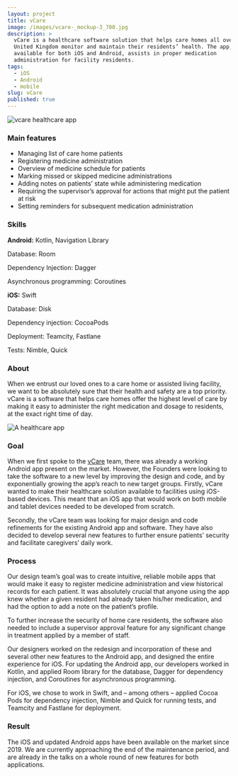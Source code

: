 ```yaml
---
layout: project
title: vCare
image: /images/vcare-_mockup-3_700.jpg
description: >
  vCare is a healthcare software solution that helps care homes all over the
  United Kingdom monitor and maintain their residents’ health. The app,
  available for both iOS and Android, assists in proper medication
  administration for facility residents.
tags:
  - iOS
  - Android
  - mobile
slug: vCare
published: true
---
```

![vcare healthcare app](/images/vcare-_mockup-1.png)

### Main features

* Managing list of care home patients 
* Registering medicine administration
* Overview of medicine schedule for patients
* Marking missed or skipped medicine administrations
* Adding notes on patients’ state while administering medication
* Requiring the supervisor’s approval for actions that might put the patient at risk
* Setting reminders for subsequent medication administration

### Skills

**Android:** Kotlin, Navigation Library

Database: Room

Dependency Injection: Dagger

Asynchronous programming: Coroutines

**iOS:** Swift

Database: Disk

Dependency injection: CocoaPods

Deployment: Teamcity, Fastlane

Tests: Nimble, Quick

### About

When we entrust our loved ones to a care home or assisted living facility, we want to be absolutely sure that their health and safety are a top priority. vCare is a software that helps care homes offer the highest level of care by making it easy to administer the right medication and dosage to residents, at the exact right time of day.

![A healthcare app](/images/vcare_app.png)

### Goal

When we first spoke to the [vCare](https://www.vcaresystems.co.uk) team, there was already a working Android app present on the market. However, the Founders were looking to take the software to a new level by improving the design and code, and by exponentially growing the app’s reach to new target groups.
Firstly, vCare wanted to make their healthcare solution available to facilities using iOS-based devices. This meant that an iOS app that would work on both mobile and tablet devices needed to be developed from scratch.

Secondly, the vCare team was looking for major design and code refinements for the existing Android app and software. They have also decided to develop several new features to further ensure patients’ security and facilitate caregivers’ daily work.

### Process

Our design team’s goal was to create intuitive, reliable mobile apps that would make it easy to register medicine administration and view historical records for each patient. It was absolutely crucial that anyone using the app knew whether a given resident had already taken his/her medication, and had the option to add a note on the patient’s profile.

To further increase the security of home care residents, the software also needed to include a supervisor approval feature for any significant change in treatment applied by a member of staff.

Our designers worked on the redesign and incorporation of these and several other new features to the Android app, and designed the entire experience for iOS.
For updating the Android app, our developers worked in Kotlin, and applied Room library for the database, Dagger for dependency injection, and Coroutines for asynchronous programming.

For iOS, we chose to work in Swift, and – among others – applied Cocoa Pods for dependency injection, Nimble and Quick for running tests, and Teamcity and Fastlane for deployment.

### Result

The iOS and updated Android apps have been available on the market since 2019. We are currently approaching the end of the maintenance period, and are already in the talks on a whole round of new features for both applications.